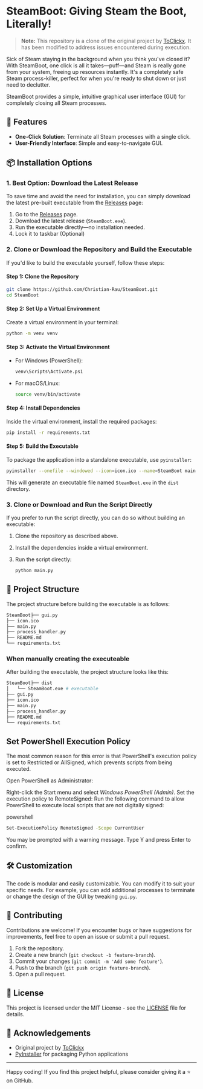 # SteamBoot: Giving Steam the Boot, Literally!

> **Note:** This repository is a clone of the original project by [ToClickx](https://github.com/ToClickx/fully-close-steam). It has been modified to address issues encountered during execution.

Sick of Steam staying in the background when you think you've closed it? With SteamBoot, one click is all it takes—puff—and Steam is really gone from your system, freeing up resources instantly. It's a completely safe Steam process-killer, perfect for when you're ready to shut down or just need to declutter.

SteamBoot provides a simple, intuitive graphical user interface (GUI) for completely closing all Steam processes.

## 🚀 Features

- **One-Click Solution**: Terminate all Steam processes with a single click.
- **User-Friendly Interface**: Simple and easy-to-navigate GUI.

## 📦 Installation Options

### 1. **Best Option**: Download the Latest Release

To save time and avoid the need for installation, you can simply download the latest pre-built executable from the [Releases](https://github.com/Christian-Rau/SteamBoot/releases) page:

1. Go to the [Releases](https://github.com/Christian-Rau/SteamBoot/releases) page.
2. Download the latest release (`SteamBoot.exe`).
3. Run the executable directly—no installation needed.
4. Lock it to taskbar (Optional)

### 2. Clone or Download the Repository and Build the Executable

If you'd like to build the executable yourself, follow these steps:

#### Step 1: Clone the Repository

````bash
git clone https://github.com/Christian-Rau/SteamBoot.git
cd SteamBoot
````

#### Step 2: Set Up a Virtual Environment

Create a virtual environment in your terminal:

```bash
python -m venv venv
````

#### Step 3: Activate the Virtual Environment

- For Windows (PowerShell):

  ```bash
  venv\Scripts\Activate.ps1
  ```

- For macOS/Linux:

  ```bash
  source venv/bin/activate
  ```

#### Step 4: Install Dependencies

Inside the virtual environment, install the required packages:

```bash
pip install -r requirements.txt
```

#### Step 5: Build the Executable

To package the application into a standalone executable, use `pyinstaller`:

```bash
pyinstaller --onefile --windowed --icon=icon.ico --name=SteamBoot main.py
```

This will generate an executable file named `SteamBoot.exe` in the `dist` directory.

### 3. Clone or Download and Run the Script Directly

If you prefer to run the script directly, you can do so without building an executable:

1. Clone the repository as described above.
2. Install the dependencies inside a virtual environment.
3. Run the script directly:

   ```bash
   python main.py
   ```

## 📁 Project Structure

The project structure before building the executable is as follows:

```bash
SteamBoot├── gui.py
├── icon.ico
├── main.py
├── process_handler.py
├── README.md
└── requirements.txt
```

### When manually creating the executeable

After building the executable, the project structure looks like this:

```bash
SteamBoot├── dist
│   └── SteamBoot.exe # executable
├── gui.py
├── icon.ico
├── main.py
├── process_handler.py
├── README.md
└── requirements.txt
```

## Set PowerShell Execution Policy

The most common reason for this error is that PowerShell's execution policy is set to Restricted or AllSigned, which prevents scripts from being executed.

Open PowerShell as Administrator:

Right-click the Start menu and select _Windows PowerShell (Admin)_.
Set the execution policy to RemoteSigned:
Run the following command to allow PowerShell to execute local scripts that are not digitally signed:

powershell

```bash
Set-ExecutionPolicy RemoteSigned -Scope CurrentUser
```

You may be prompted with a warning message. Type Y and press Enter to confirm.

## 🛠️ Customization

The code is modular and easily customizable. You can modify it to suit your specific needs. For example, you can add additional processes to terminate or change the design of the GUI by tweaking `gui.py`.

## 🤝 Contributing

Contributions are welcome! If you encounter bugs or have suggestions for improvements, feel free to open an issue or submit a pull request.

1. Fork the repository.
2. Create a new branch (`git checkout -b feature-branch`).
3. Commit your changes (`git commit -m 'Add some feature'`).
4. Push to the branch (`git push origin feature-branch`).
5. Open a pull request.

## 📄 License

This project is licensed under the MIT License - see the [LICENSE](LICENSE) file for details.

## 🙏 Acknowledgements

- Original project by [ToClickx](https://github.com/ToClickx/fully-close-steam)
- [PyInstaller](https://www.pyinstaller.org/) for packaging Python applications

---

Happy coding! If you find this project helpful, please consider giving it a ⭐️ on GitHub.
